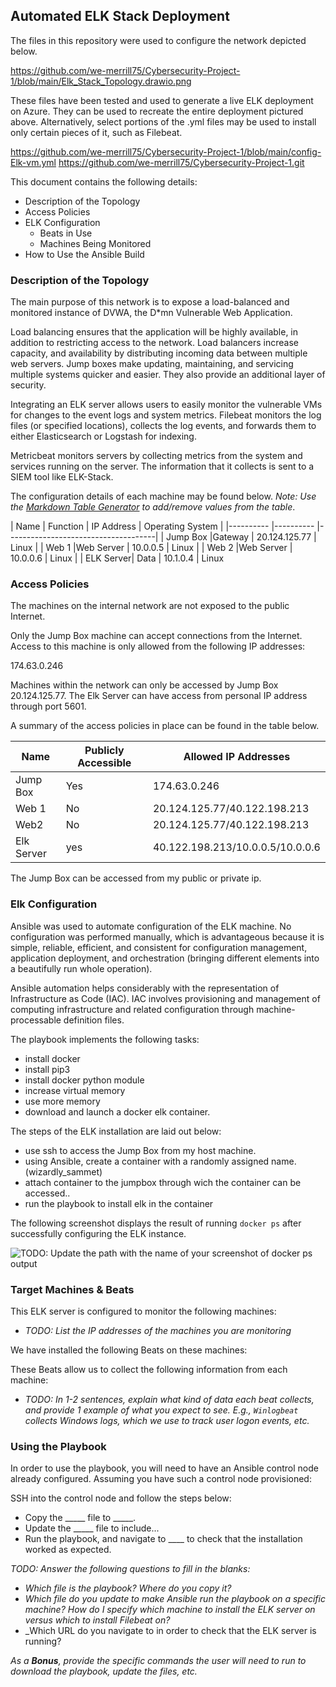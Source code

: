 ## Automated ELK Stack Deployment

The files in this repository were used to configure the network depicted below.

https://github.com/we-merrill75/Cybersecurity-Project-1/blob/main/Elk_Stack_Topology.drawio.png

These files have been tested and used to generate a live ELK deployment on Azure. They can be used to recreate the entire deployment pictured above. Alternatively, select portions of the .yml files may be used to install only certain pieces of it, such as Filebeat.

https://github.com/we-merrill75/Cybersecurity-Project-1/blob/main/config-Elk-vm.yml
https://github.com/we-merrill75/Cybersecurity-Project-1.git

This document contains the following details:
- Description of the Topology
- Access Policies
- ELK Configuration
  - Beats in Use
  - Machines Being Monitored
- How to Use the Ansible Build


### Description of the Topology

The main purpose of this network is to expose a load-balanced and monitored instance of DVWA, the D*mn Vulnerable Web Application.

Load balancing ensures that the application will be highly available, in addition to restricting access to the network.
Load balancers increase capacity, and availability by distributing incoming data between multiple web servers. 
Jump boxes make updating, maintaining, and servicing multiple systems quicker and easier. They also provide an additional layer of security.

Integrating an ELK server allows users to easily monitor the vulnerable VMs for changes to the event logs and system metrics.
Filebeat monitors the log files (or specified locations), collects the log events, and forwards them to either Elasticsearch or Logstash for indexing.

Metricbeat monitors servers by collecting metrics from the system and services running on the server. The information that it collects is sent to a SIEM tool like ELK-Stack. 

The configuration details of each machine may be found below.
_Note: Use the [Markdown Table Generator](http://www.tablesgenerator.com/markdown_tables) to add/remove values from the table_.

| Name      | Function  | IP Address      | Operating System  |
|---------- |---------- |-------------------------------------|
| Jump Box  |Gateway    | 20.124.125.77   | Linux             |
| Web 1	    |Web Server | 10.0.0.5        | Linux             |
| Web 2     |Web Server | 10.0.0.6        | Linux             |
| ELK Server| Data      | 10.1.0.4        | Linux

### Access Policies

The machines on the internal network are not exposed to the public Internet. 

Only the Jump Box machine can accept connections from the Internet. Access to this machine is only allowed from the following IP addresses:

174.63.0.246

Machines within the network can only be accessed by Jump Box 20.124.125.77. The Elk Server can have access from personal IP address through port 5601.

A summary of the access policies in place can be found in the table below.

| Name     | Publicly Accessible | Allowed IP Addresses            |
|----------|---------------------|---------------------------------|
| Jump Box |     Yes             | 174.63.0.246                    |
| Web 1    |     No              | 20.124.125.77/40.122.198.213    |
| Web2     |     No              | 20.124.125.77/40.122.198.213    |
| Elk Server  |  yes             | 40.122.198.213/10.0.0.5/10.0.0.6|  
The Jump Box can be accessed from my public or private ip.


### Elk Configuration

Ansible was used to automate configuration of the ELK machine. No configuration was performed manually, which is advantageous because it is simple, reliable, efficient, and consistent for configuration management, application deployment, and orchestration (bringing different elements into a beautifully run whole operation).
 
Ansible automation helps considerably with the representation of Infrastructure as Code (IAC). IAC involves provisioning and management of computing infrastructure and related configuration through machine-processable definition files.

The playbook implements the following tasks:
- install docker
- install pip3
- install docker python module
- increase virtual memory
- use more memory
- download and launch a docker elk container.

The steps of the ELK installation are laid out below:
  - use ssh to access the Jump Box from my host machine.
  - using Ansible, create a container with a randomly assigned name. (wizardly_sammet)
  - attach container to the jumpbox through wich the container can be accessed..
  - run the playbook to install elk in the container
 
The following screenshot displays the result of running `docker ps` after successfully configuring the ELK instance.

![TODO: Update the path with the name of your screenshot of docker ps output](Images/docker_ps_output.png)

### Target Machines & Beats
This ELK server is configured to monitor the following machines:
- _TODO: List the IP addresses of the machines you are monitoring_

We have installed the following Beats on these machines:


These Beats allow us to collect the following information from each machine:
- _TODO: In 1-2 sentences, explain what kind of data each beat collects, and provide 1 example of what you expect to see. E.g., `Winlogbeat` collects Windows logs, which we use to track user logon events, etc._

### Using the Playbook
In order to use the playbook, you will need to have an Ansible control node already configured. Assuming you have such a control node provisioned: 

SSH into the control node and follow the steps below:
- Copy the _____ file to _____.
- Update the _____ file to include...
- Run the playbook, and navigate to ____ to check that the installation worked as expected.

_TODO: Answer the following questions to fill in the blanks:_
- _Which file is the playbook? Where do you copy it?_
- _Which file do you update to make Ansible run the playbook on a specific machine? How do I specify which machine to install the ELK server on versus which to install Filebeat on?_
- _Which URL do you navigate to in order to check that the ELK server is running?

_As a **Bonus**, provide the specific commands the user will need to run to download the playbook, update the files, etc._
